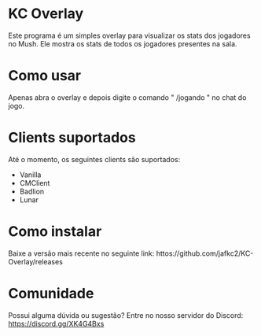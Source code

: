 # KC Overlay

Este programa é um simples overlay para visualizar os stats dos jogadores no Mush. Ele mostra os stats de todos os jogadores presentes na sala.

# Como usar

Apenas abra o overlay e depois digite o comando " /jogando "  no chat do jogo.

# Clients suportados

Até o momento, os seguintes clients são suportados:
* Vanilla
* CMClient
* Badlion
* Lunar

# Como instalar

Baixe a versão mais recente no seguinte link: httos://github.com/jafkc2/KC-Overlay/releases

# Comunidade

Possui alguma dúvida ou sugestão? Entre no nosso servidor do Discord: https://discord.gg/XK4G4Bxs
